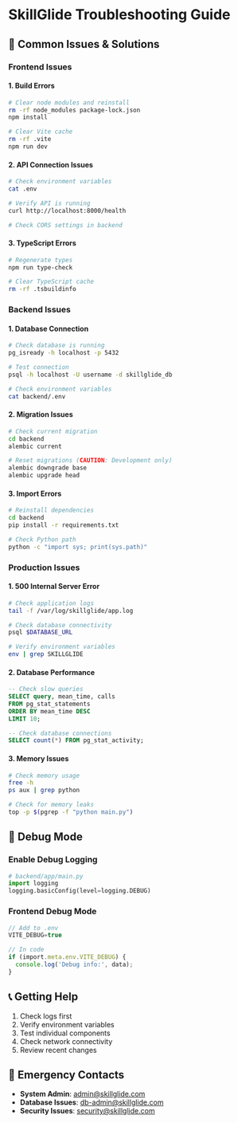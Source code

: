 # SkillGlide Troubleshooting Guide

## 🐛 Common Issues & Solutions

### Frontend Issues

#### **1. Build Errors**
```bash
# Clear node modules and reinstall
rm -rf node_modules package-lock.json
npm install

# Clear Vite cache
rm -rf .vite
npm run dev
```

#### **2. API Connection Issues**
```bash
# Check environment variables
cat .env

# Verify API is running
curl http://localhost:8000/health

# Check CORS settings in backend
```

#### **3. TypeScript Errors**
```bash
# Regenerate types
npm run type-check

# Clear TypeScript cache
rm -rf .tsbuildinfo
```

### Backend Issues

#### **1. Database Connection**
```bash
# Check database is running
pg_isready -h localhost -p 5432

# Test connection
psql -h localhost -U username -d skillglide_db

# Check environment variables
cat backend/.env
```

#### **2. Migration Issues**
```bash
# Check current migration
cd backend
alembic current

# Reset migrations (CAUTION: Development only)
alembic downgrade base
alembic upgrade head
```

#### **3. Import Errors**
```bash
# Reinstall dependencies
cd backend
pip install -r requirements.txt

# Check Python path
python -c "import sys; print(sys.path)"
```

### Production Issues

#### **1. 500 Internal Server Error**
```bash
# Check application logs
tail -f /var/log/skillglide/app.log

# Check database connectivity
psql $DATABASE_URL

# Verify environment variables
env | grep SKILLGLIDE
```

#### **2. Database Performance**
```sql
-- Check slow queries
SELECT query, mean_time, calls 
FROM pg_stat_statements 
ORDER BY mean_time DESC 
LIMIT 10;

-- Check database connections
SELECT count(*) FROM pg_stat_activity;
```

#### **3. Memory Issues**
```bash
# Check memory usage
free -h
ps aux | grep python

# Check for memory leaks
top -p $(pgrep -f "python main.py")
```

## 🔧 Debug Mode

### Enable Debug Logging
```python
# backend/app/main.py
import logging
logging.basicConfig(level=logging.DEBUG)
```

### Frontend Debug Mode
```typescript
// Add to .env
VITE_DEBUG=true

// In code
if (import.meta.env.VITE_DEBUG) {
  console.log('Debug info:', data);
}
```

## 📞 Getting Help

1. Check logs first
2. Verify environment variables
3. Test individual components
4. Check network connectivity
5. Review recent changes

## 🚨 Emergency Contacts

- **System Admin**: admin@skillglide.com
- **Database Issues**: db-admin@skillglide.com
- **Security Issues**: security@skillglide.com